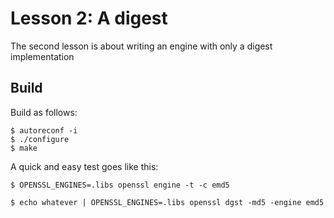 # Lesson 2: A digest

The second lesson is about writing an engine with only a digest implementation

## Build

Build as follows:

    $ autoreconf -i
    $ ./configure
    $ make

A quick and easy test goes like this:

    $ OPENSSL_ENGINES=.libs openssl engine -t -c emd5

    $ echo whatever | OPENSSL_ENGINES=.libs openssl dgst -md5 -engine emd5

